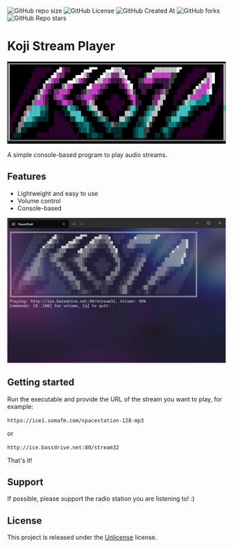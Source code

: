 
![GitHub repo size](https://img.shields.io/github/repo-size/MaxGripe/repository-template)
![GitHub License](https://img.shields.io/github/license/MaxGripe/repository-template)
![GitHub Created At](https://img.shields.io/github/created-at/MaxGripe/repository-template)
![GitHub forks](https://img.shields.io/github/forks/MaxGripe/repository-template)
![GitHub Repo stars](https://img.shields.io/github/stars/MaxGripe/repository-template)

# Koji Stream Player

![Koji](gfx/koji.png)

A simple console-based program to play audio streams.

## Features

- Lightweight and easy to use
- Volume control
- Console-based

![Koji](gfx/terminal.png)

## Getting started

Run the executable and provide the URL of the stream you want to play, for example:

`https://ice1.somafm.com/spacestation-128-mp3`

or

`http://ice.bassdrive.net:80/stream32`

That's it!

## Support

If possible, please support the radio station you are listening to! :)

## License

This project is released under the [Unlicense](LICENSE) license.
